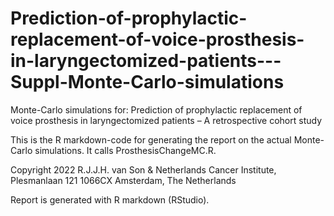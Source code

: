 # Prediction-of-prophylactic-replacement-of-voice-prosthesis-in-laryngectomized-patients---Suppl-Monte-Carlo-simulations
 
Monte-Carlo simulations for:
Prediction of prophylactic replacement of voice
prosthesis in laryngectomized patients –
A retrospective cohort study

This is the R markdown-code for generating the report on the
actual Monte-Carlo simulations. It calls ProsthesisChangeMC.R.

Copyright 2022
R.J.J.H. van Son & Netherlands Cancer Institute,
Plesmanlaan 121
1066CX Amsterdam, The Netherlands       

Report is generated with R markdown (RStudio).
               
